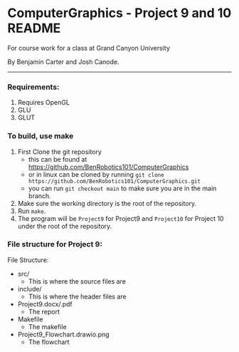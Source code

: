 # ComputerGraphics - Project 9 and 10 README
For course work for a class at Grand Canyon University

By Benjamin Carter and Josh Canode.

--- 

### Requirements:
1. Requires OpenGL
2. GLU
3. GLUT

### To build, use make
1. First Clone the git repository
    - this can be found at https://github.com/BenRobotics101/ComputerGraphics
    - or in linux can be cloned by running
        `git clone https://github.com/BenRobotics101/ComputerGraphics.git`
    - you can run `git checkout main` to make sure you are in the main branch. 
2. Make sure the working directory is the root of the repository.
3. Run `make`. 
4. The program will be `Project9` for Project9 and `Project10` for Project 10 under the root of the repository.


### File structure for Project 9:

File Structure:
-	src/
	- This is where the source files are
-	include/
	- This is where the header files are
-	Project9.docx/.pdf
	- The report
-   Makefile
    - The makefile
-   Project9_Flowchart.drawio.png
    - The flowchart


